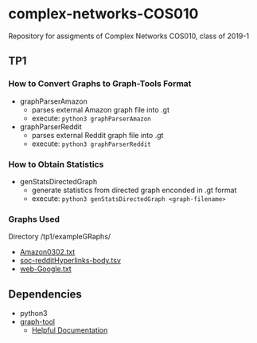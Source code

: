 # complex-networks-COS010
Repository for assigments of Complex Networks COS010, class of 2019-1

## TP1

### How to Convert Graphs to Graph-Tools Format

* graphParserAmazon 
	* parses external Amazon graph file into .gt
	* execute: `python3 graphParserAmazon`
* graphParserReddit
	* parses external Reddit graph file into .gt
	* execute: `python3 graphParserReddit`

### How to Obtain Statistics
* genStatsDirectedGraph
	* generate statistics from directed graph enconded in .gt format
	* execute: `python3 genStatsDirectedGraph <graph-filename>`

### Graphs Used
Directory /tp1/exampleGRaphs/
* [Amazon0302.txt](http://snap.stanford.edu/data/amazon0302.html)
* [soc-redditHyperlinks-body.tsv](http://snap.stanford.edu/data/soc-RedditHyperlinks.html)
* [web-Google.txt](http://snap.stanford.edu/data/web-Google.html)

## Dependencies
* python3
* [graph-tool](https://graph-tool.skewed.de/)
	* [Helpful Documentation](https://graph-tool.skewed.de/static/doc/graph_tool.html#available-subpackages)
